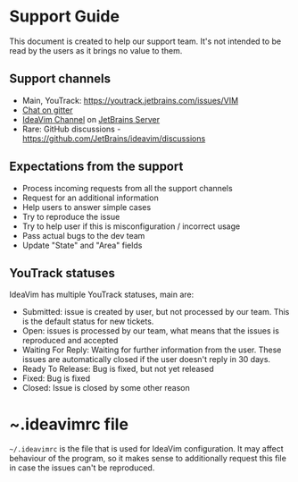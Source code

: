 # Support Guide

This document is created to help our support team.
It's not intended to be read by the users as it brings no value to them.

## Support channels

- Main, YouTrack: https://youtrack.jetbrains.com/issues/VIM
- [Chat on gitter](https://gitter.im/JetBrains/ideavim)
- [IdeaVim Channel](https://jb.gg/bi6zp7) on [JetBrains Server](https://discord.gg/jetbrains)
- Rare: GitHub discussions - https://github.com/JetBrains/ideavim/discussions

## Expectations from the support

- Process incoming requests from all the support channels
- Request for an additional information
- Help users to answer simple cases
- Try to reproduce the issue
- Try to help user if this is misconfiguration / incorrect usage
- Pass actual bugs to the dev team
- Update "State" and "Area" fields

## YouTrack statuses

IdeaVim has multiple YouTrack statuses, main are:

- Submitted: issue is created by user, but not processed by our team. This is the default status for new tickets.
- Open: issues is processed by our team, what means that the issues is reproduced and accepted
- Waiting For Reply: Waiting for further information from the user. These issues are automatically closed if the
     user doesn't reply in 30 days.
- Ready To Release: Bug is fixed, but not yet released
- Fixed: Bug is fixed
- Closed: Issue is closed by some other reason

# ~.ideavimrc file

`~/.ideavimrc` is the file that is used for IdeaVim configuration. It may affect behaviour of the program,
so it makes sense to additionally request this file in case the issues can't be reproduced.
